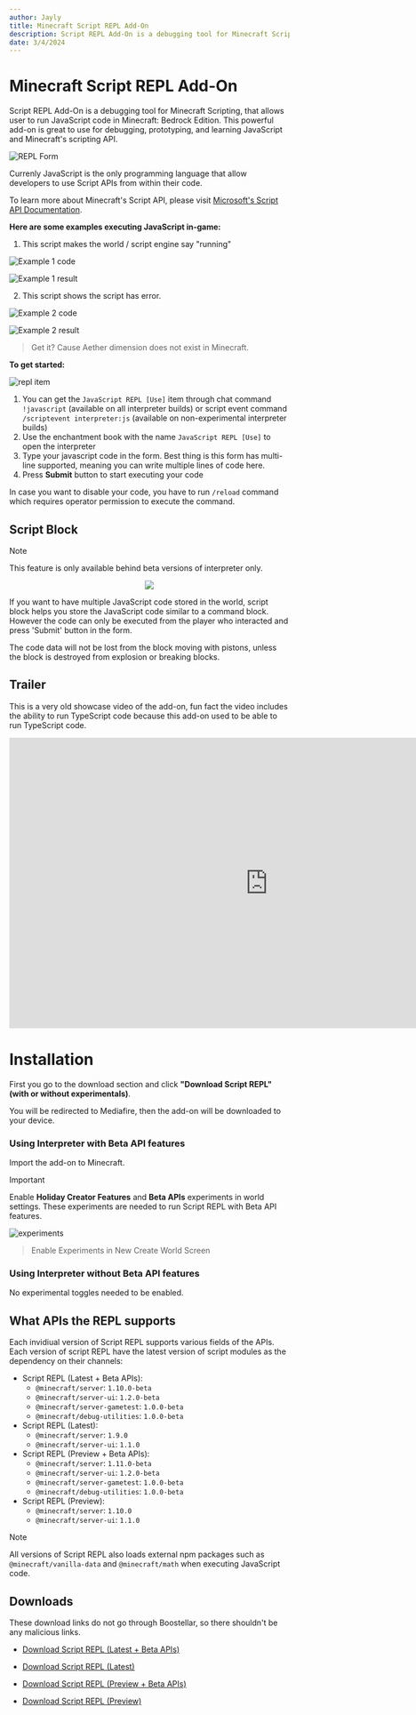 ```yaml
---
author: Jayly
title: Minecraft Script REPL Add-On
description: Script REPL Add-On is a debugging tool for Minecraft Scripting, that allows user to run JavaScript code in Minecraft.
date: 3/4/2024
---
```


# Minecraft Script REPL Add-On

Script REPL Add-On is a debugging tool for Minecraft Scripting, that allows user to run JavaScript code in Minecraft: Bedrock Edition. This powerful add-on is great to use for debugging, prototyping, and learning JavaScript and Minecraft's scripting API.

![REPL Form](/assets/posts/script-repl-minecraft/script-interpreter-v12050_2.png)

Currenly JavaScript is the only programming language that allow developers to use Script APIs from within their code.

To learn more about Minecraft's Script API, please visit [Microsoft's Script API Documentation](https://docs.microsoft.com/en-us/minecraft/creator/scriptapi/).

**Here are some examples executing JavaScript in-game:**

1. This script makes the world / script engine say "running"

![Example 1 code](/assets/posts/script-repl-minecraft/script-interpreter-v12050_3.png)

![Example 1 result](/assets/posts/script-repl-minecraft/script-interpreter-v12050_4.png)

2. This script shows the script has error.

![Example 2 code](/assets/posts/script-repl-minecraft/script-interpreter-v12050_5.png)

![Example 2 result](/assets/posts/script-repl-minecraft/script-interpreter-v12050_6.png)

> Get it? Cause Aether dimension does not exist in Minecraft.

**To get started:**

![repl item](/assets/posts/script-repl-minecraft/script-interpreter-v12050_7.png)

1. You can get the `JavaScript REPL [Use]` item through chat command `!javascript` (available on all interpreter builds) or script event command `/scriptevent interpreter:js` (available on non-experimental interpreter builds)
2. Use the enchantment book with the name `JavaScript REPL [Use]` to open the interpreter
3. Type your javascript code in the form. Best thing is this form has multi-line supported, meaning you can write multiple lines of code here.
4. Press **Submit** button to start executing your code

In case you want to disable your code, you have to run `/reload` command which requires operator permission to execute the command.

## Script Block

> [!NOTE]  
> This feature is only available behind beta versions of interpreter only.

<div align="center">
<image src="/assets/posts/script-repl-minecraft/script-interpreter-v12050_8.png"/>
</div>

If you want to have multiple JavaScript code stored in the world, script block helps you store the JavaScript code similar to a command block. However the code can only be executed from the player who interacted and press 'Submit' button in the form.

The code data will not be lost from the block moving with pistons, unless the block is destroyed from explosion or breaking blocks.

## Trailer

This is a very old showcase video of the add-on, fun fact the video includes the ability to run TypeScript code because this add-on used to be able to run TypeScript code.

<iframe width="930" height="523" src="https://www.youtube.com/embed/niZAVbf0I8w" title="I Coded JavaScript &amp; TypeScript In Minecraft..." frameborder="0" allow="accelerometer; autoplay; clipboard-write; encrypted-media; gyroscope; picture-in-picture; web-share" allowfullscreen></iframe>

# Installation

First you go to the download section and click **"Download Script REPL" (with or without experimentals)**.

You will be redirected to Mediafire, then the add-on will be downloaded to your device.

### Using Interpreter with Beta API features

Import the add-on to Minecraft.

> [!IMPORTANT]  
> Enable **Holiday Creator Features** and **Beta APIs** experiments in world settings. These experiments are needed to run Script REPL with Beta API features.

![experiments](/assets/posts/script-repl-minecraft/script-interpreter-v12050_9.png)

> Enable Experiments in New Create World Screen

### Using Interpreter without Beta API features

No experimental toggles needed to be enabled.

## What APIs the REPL supports

Each invidiual version of Script REPL supports various fields of the APIs. Each version of script REPL have the latest version of script modules as the dependency on their channels:

- Script REPL (Latest + Beta APIs):
  - `@minecraft/server`: `1.10.0-beta`
  - `@minecraft/server-ui`: `1.2.0-beta`
  - `@minecraft/server-gametest`: `1.0.0-beta`
  - `@minecraft/debug-utilities`: `1.0.0-beta`
- Script REPL (Latest):
  - `@minecraft/server`: `1.9.0`
  - `@minecraft/server-ui`: `1.1.0`
- Script REPL (Preview + Beta APIs):
  - `@minecraft/server`: `1.11.0-beta`
  - `@minecraft/server-ui`: `1.2.0-beta`
  - `@minecraft/server-gametest`: `1.0.0-beta`
  - `@minecraft/debug-utilities`: `1.0.0-beta`
- Script REPL (Preview):
  - `@minecraft/server`: `1.10.0`
  - `@minecraft/server-ui`: `1.1.0`

> [!NOTE]
> All versions of Script REPL also loads external npm packages such as `@minecraft/vanilla-data` and `@minecraft/math` when executing JavaScript code.

## Downloads

These download links do not go through Boostellar, so there shouldn't be any malicious links.

- [Download Script REPL (Latest + Beta APIs)](https://www.mediafire.com/file/ib5jb632e0oay3l/interpreter-20.7.0-beta.mcaddon/file)

- [Download Script REPL (Latest)](https://www.mediafire.com/file/8q9tebnd72qr0sx/interpreter-20.7.0.mcaddon/file)

- [Download Script REPL (Preview + Beta APIs)](https://www.mediafire.com/file/cdlh4gqwzxgskyr/interpreter-20.8.0-beta.mcaddon/file)

- [Download Script REPL (Preview)](https://www.mediafire.com/file/bhjcw3c6dgype35/interpreter-20.8.2.mcaddon/file)
